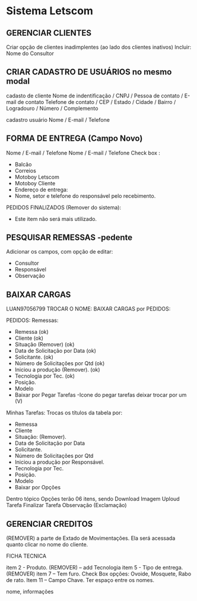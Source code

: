 # Sistema Letscom

## GERENCIAR CLIENTES

Criar opção de clientes inadimplentes (ao lado dos clientes inativos)
Incluir: Nome do Consultor

## CRIAR CADASTRO DE USUÁRIOS no mesmo modal

  cadasto de cliente
    Nome de indentificação / CNPJ / Pessoa de contato / E-mail de contato
    Telefone de contato / CEP / Estado / Cidade / Bairro / Logradouro / Número / Complemento
  
  cadastro usuário
    Nome / E-mail / Telefone

## FORMA DE ENTREGA (Campo Novo)

Nome / E-mail / Telefone
Nome / E-mail / Telefone
Check box :

- Balcão  
- Correios
- Motoboy Letscom
- Motoboy Cliente
- Endereço de entrega:
- Nome, setor e telefone do responsável pelo recebimento.

PEDIDOS FINALIZADOS (Remover do sistema):

- Este item não será mais utilizado.

## PESQUISAR REMESSAS -pedente

Adicionar os campos, com opção de editar:

- Consultor
- Responsável
- Observação

## BAIXAR CARGAS

LUAN97056799
TROCAR O NOME:  BAIXAR CARGAS por PEDIDOS:

PEDIDOS:
Remessas:

- Remessa (ok)
- Cliente (ok)
- Situação (Remover) (ok)
- Data de Solicitação por Data (ok)
- Solicitante. (ok)
- Número de Solicitações por Qtd (ok)
- Iniciou a produção (Remover). (ok)
- Tecnologia por Tec. (ok)
- Posição.
- Modelo
- Baixar por Pegar Tarefas
-Icone do pegar tarefas deixar trocar por um (V)

Minhas Tarefas:
Trocas os títulos da tabela por:

- Remessa
- Cliente
- Situação: (Remover).
- Data de Solicitação por Data
- Solicitante.
- Número de Solicitações por Qtd
- Iniciou a produção por Responsável.
- Tecnologia por Tec.
- Posição.
- Modelo
- Baixar por Opções

Dentro tópico Opções terão 06 itens, sendo
Download
Imagem
Uploud Tarefa
Finalizar Tarefa
Observação (Exclamação)

## GERENCIAR CREDITOS

(REMOVER) a parte de Extado de Movimentações. Ela será acessada quanto clicar no nome do cliente.

FICHA TECNICA

item 2 - Produto. (REMOVER) – add Tecnologia
item 5 - Tipo de entrega. (REMOVER)
item 7 – Tem furo. Check Box opções:  Ovoide, Mosquete,
Rabo de rato.
Item 11 – Campo Chave. Ter espaço entre os nomes.

nome, informações
